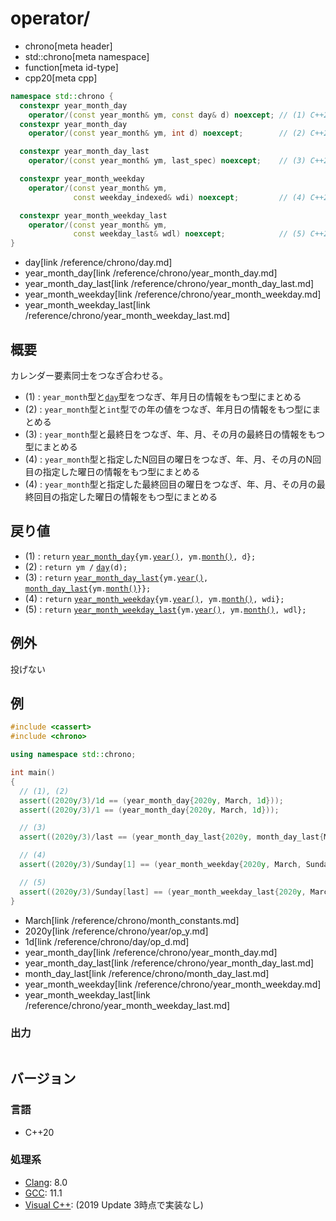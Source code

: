 # operator/
* chrono[meta header]
* std::chrono[meta namespace]
* function[meta id-type]
* cpp20[meta cpp]

```cpp
namespace std::chrono {
  constexpr year_month_day
    operator/(const year_month& ym, const day& d) noexcept; // (1) C++20
  constexpr year_month_day
    operator/(const year_month& ym, int d) noexcept;        // (2) C++20

  constexpr year_month_day_last
    operator/(const year_month& ym, last_spec) noexcept;    // (3) C++20

  constexpr year_month_weekday
    operator/(const year_month& ym,
              const weekday_indexed& wdi) noexcept;         // (4) C++20

  constexpr year_month_weekday_last
    operator/(const year_month& ym,
              const weekday_last& wdl) noexcept;            // (5) C++20
}
```
* day[link /reference/chrono/day.md]
* year_month_day[link /reference/chrono/year_month_day.md]
* year_month_day_last[link /reference/chrono/year_month_day_last.md]
* year_month_weekday[link /reference/chrono/year_month_weekday.md]
* year_month_weekday_last[link /reference/chrono/year_month_weekday_last.md]

## 概要
カレンダー要素同士をつなぎ合わせる。

- (1) : `year_month`型と[`day`](/reference/chrono/day.md)型をつなぎ、年月日の情報をもつ型にまとめる
- (2) : `year_month`型と`int`型での年の値をつなぎ、年月日の情報をもつ型にまとめる
- (3) : `year_month`型と最終日をつなぎ、年、月、その月の最終日の情報をもつ型にまとめる
- (4) : `year_month`型と指定したN回目の曜日をつなぎ、年、月、その月のN回目の指定した曜日の情報をもつ型にまとめる
- (4) : `year_month`型と指定した最終回目の曜日をつなぎ、年、月、その月の最終回目の指定した曜日の情報をもつ型にまとめる


## 戻り値
- (1) : `return` [`year_month_day`](/reference/chrono/year_month_day.md)`{ym.`[`year()`](year.md)`, ym.`[`month()`](month.md)`, d};`
- (2) : `return ym /` [`day`](/reference/chrono/day.md)`(d);`
- (3) : `return` [`year_month_day_last`](/reference/chrono/year_month_day_last.md)`{ym.`[`year()`](year.md)`,` [`month_day_last`](/reference/chrono/month_day_last.md)`{ym.`[`month()`](month.md)`}};`
- (4) : `return` [`year_month_weekday`](/reference/chrono/year_month_weekday.md)`{ym.`[`year()`](year.md)`, ym.`[`month()`](month.md)`, wdi};`
- (5) : `return` [`year_month_weekday_last`](/reference/chrono/year_month_weekday_last.md)`{ym.`[`year()`](year.md)`, ym.`[`month()`](month.md)`, wdl};`


## 例外
投げない


## 例
```cpp example
#include <cassert>
#include <chrono>

using namespace std::chrono;

int main()
{
  // (1), (2)
  assert((2020y/3)/1d == (year_month_day{2020y, March, 1d}));
  assert((2020y/3)/1 == (year_month_day{2020y, March, 1d}));

  // (3)
  assert((2020y/3)/last == (year_month_day_last{2020y, month_day_last{March}}));

  // (4)
  assert((2020y/3)/Sunday[1] == (year_month_weekday{2020y, March, Sunday[1]}));

  // (5)
  assert((2020y/3)/Sunday[last] == (year_month_weekday_last{2020y, March, Sunday[last]}));
}
```
* March[link /reference/chrono/month_constants.md]
* 2020y[link /reference/chrono/year/op_y.md]
* 1d[link /reference/chrono/day/op_d.md]
* year_month_day[link /reference/chrono/year_month_day.md]
* year_month_day_last[link /reference/chrono/year_month_day_last.md]
* month_day_last[link /reference/chrono/month_day_last.md]
* year_month_weekday[link /reference/chrono/year_month_weekday.md]
* year_month_weekday_last[link /reference/chrono/year_month_weekday_last.md]

### 出力
```
```

## バージョン
### 言語
- C++20

### 処理系
- [Clang](/implementation.md#clang): 8.0
- [GCC](/implementation.md#gcc): 11.1
- [Visual C++](/implementation.md#visual_cpp): (2019 Update 3時点で実装なし)
